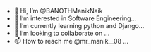 - 👋 Hi, I’m @BANOTHManikNaik
- 👀 I’m interested in Software Engineering...
- 🌱 I’m currently learning python and Django...
- 💞️ I’m looking to collaborate on ...
- 📫 How to reach me @mr_manik__08 ...

<!---
BANOTHManikNaik/BANOTHManikNaik is a ✨ special ✨ repository because its `README.md` (this file) appears on your GitHub profile.
You can click the Preview link to take a look at your changes.
--->
